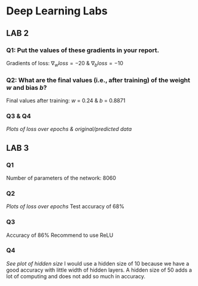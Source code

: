 # Deep Learning Labs

## LAB 2

### Q1: Put the values of these gradients in your report.

Gradients of loss: $\nabla_{w} loss = -20$ & $\nabla_{b} loss = -10$

### Q2: What are the final values (i.e., after training) of the weight $w$ and bias $b$?

Final values after training: $w$ = 0.24 & $b$ = 0.8871

### Q3 & Q4

_Plots of loss over epochs & original/predicted data_

## LAB 3

### Q1

Number of parameters of the network: 8060

### Q2

_Plots of loss over epochs_
Test accuracy of 68%

### Q3

Accuracy of 86%
Recommend to use ReLU

### Q4

_See plot of hidden size_
I would use a hidden size of 10 because we have a good accuracy with little width of hidden layers. A hidden size of 50 adds a lot of computing and does not add so much in accuracy.

